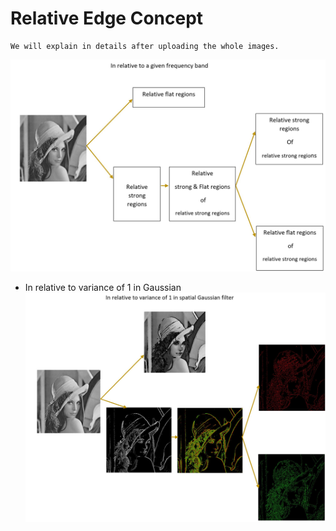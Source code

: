 # Relative Edge Concept
```
We will explain in details after uploading the whole images.
```
![1](https://github.com/onionhub/TIP/blob/Drafts/Relative%20Edge/Main.JPG)
- In relative to variance of 1 in Gaussian
![2](https://github.com/onionhub/TIP/blob/Drafts/Relative%20Edge/1.JPG)

